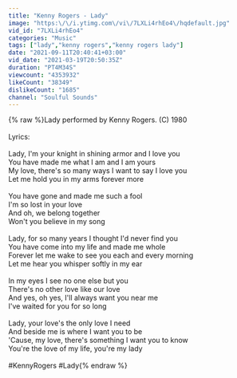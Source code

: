 ```yaml
---
title: "Kenny Rogers - Lady"
image: "https:\/\/i.ytimg.com\/vi\/7LXLi4rhEo4\/hqdefault.jpg"
vid_id: "7LXLi4rhEo4"
categories: "Music"
tags: ["lady","kenny rogers","kenny rogers lady"]
date: "2021-09-11T20:40:41+03:00"
vid_date: "2021-03-19T20:50:35Z"
duration: "PT4M34S"
viewcount: "4353932"
likeCount: "38349"
dislikeCount: "1685"
channel: "Soulful Sounds"
---
```

{% raw %}Lady performed by Kenny Rogers. (C) 1980<br /><br />Lyrics:<br /><br />Lady, I'm your knight in shining armor and I love you<br />You have made me what I am and I am yours<br />My love, there's so many ways I want to say I love you<br />Let me hold you in my arms forever more<br /><br />You have gone and made me such a fool<br />I'm so lost in your love<br />And oh, we belong together<br />Won't you believe in my song<br /><br />Lady, for so many years I thought I'd never find you<br />You have come into my life and made me whole<br />Forever let me wake to see you each and every morning<br />Let me hear you whisper softly in my ear<br /><br />In my eyes I see no one else but you<br />There's no other love like our love<br />And yes, oh yes, I'll always want you near me<br />I've waited for you for so long<br /><br />Lady, your love's the only love I need<br />And beside me is where I want you to be<br />'Cause, my love, there's something I want you to know<br />You're the love of my life, you're my lady<br /><br />#KennyRogers #Lady{% endraw %}
